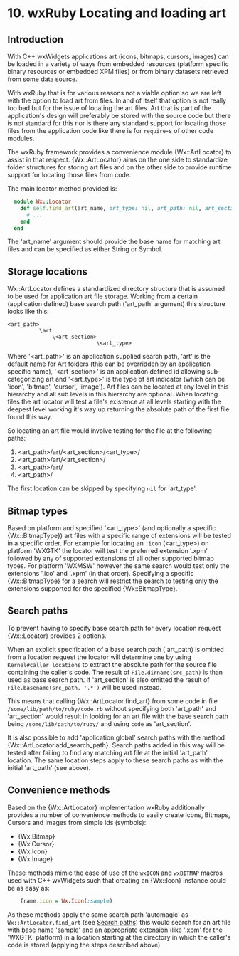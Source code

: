 <!--
# @markup markdown
# @title 10. wxRuby Locating and loading art
-->

# 10. wxRuby Locating and loading art

## Introduction

With C++ wxWidgets applications art (icons, bitmaps, cursors, images) can be loaded in a variety 
of ways from embedded resources (platform specific binary resources or embedded XPM files) or from
binary datasets retrieved from some data source.  

With wxRuby that is for various reasons not a viable option so we are left with the option to
load art from files. In and of itself that option is not really too bad but for the issue of locating 
the art files.
Art that is part of the application's design will preferably be stored with the source code but there
is not standard for this nor is there any standard support for locating those files from the application
code like there is for `require`-s of other code modules.

The wxRuby framework provides a convenience module {Wx::ArtLocator} to assist in that respect.
{Wx::ArtLocator} aims on the one side to standardize folder structures for storing art files and on the
other side to provide runtime support for locating those files from code.

The main locator method provided is:

```ruby
  module Wx::Locator
    def self.find_art(art_name, art_type: nil, art_path: nil, art_section: nil, bmp_type: nil)
      # ...
    end
  end
```

The 'art_name' argument should provide the base name for matching art files and can be specified as either
String or Symbol.

## Storage locations

Wx::ArtLocator defines a standardized directory structure that is assumed to be used for application art
file storage.
Working from a certain (application defined) base search path ('art_path' argument) this structure looks like this:

    <art_path>
              \art
                  \<art_section>
                                \<art_type>

Where '<art_path>' is an application supplied search path, 'art' is the default name for Art folders (this can be overridden by an application specific name),
'<art_section>' is an application defined id allowing sub-categorizing art and '<art_type>' is the type of art indicator 
(which can be 'icon', 'bitmap', 'cursor', 'image').
Art files can be located at any level in this hierarchy and all sub levels in this hierarchy are optional. 
When locating files the art locator will test a file's existence at all levels starting with the
deepest level working it's way up returning the absolute path of the first file found this way.

So locating an art file would involve testing for the file at the following paths:
1. \<art_path>/art/<art_section>/<art_type>/
2. \<art_path>/art/<art_section>/
3. \<art_path>/art/
4. \<art_path>/

The first location can be skipped by specifying `nil` for 'art_type'.

## Bitmap types

Based on platform and specified '<art_type>' (and optionally a specific {Wx::BitmapType}) art files with a specific
range of extensions will be tested in a specific order.
For example for locating an `:icon` (<art_type>) on platform 'WXGTK' the locator will test the preferred extension
'.xpm' followed by any of supported extensions of all other supported bitmap types.
For platform 'WXMSW' however the same search would test only the extensions '.ico' and '.xpm' (in that
order).
Specifying a specific {Wx::BitmapType} for a search will restrict the search to testing only the extensions supported
for the specified {Wx::BitmapType}.

## Search paths

To prevent having to specify base search path for every location request {Wx::Locator} provides 2 options.

When an explicit specification of a base search path ('art_path) is omitted from a location request the locator
will determine one by using `Kernel#caller_locations` to extract the absolute path for the source file containing
the caller's code. The result of `File.dirname(src_path)` is than used as base search path.
If 'art_section' is also omitted the result of `File.basename(src_path, '.*')` will be used instead.

This means that calling {Wx::ArtLocator.find_art} from some code in file `/some/lib/path/to/ruby/code.rb` without 
specifying both 'art_path' and 'art_section' would result in looking for an art file with the base search path
being `/some/lib/path/to/ruby/` and using `code` as 'art_section'.

It is also possible to add 'application global' search paths with the method {Wx::ArtLocator.add_search_path}.
Search paths added in this way will be tested after failing to find any matching art file at the initial 'art_path'
location. The same location steps apply to these search paths as with the initial 'art_path' (see above).

## Convenience methods

Based on the {Wx::ArtLocator} implementation wxRuby additionally provides a number of convenience methods to
easily create Icons, Bitmaps, Cursors and Images from simple ids (symbols):

- {Wx.Bitmap} 
- {Wx.Cursor} 
- {Wx.Icon} 
- {Wx.Image}

These methods mimic the ease of use of the `wxICON` and `wxBITMAP` macros used with C++ wxWidgets such that
creating an {Wx::Icon} instance could be as easy as:

```ruby
    frame.icon = Wx.Icon(:sample)
```

As these methods apply the same search path 'automagic' as `Wx::ArtLocator.find_art` (see [Search paths](#Search-paths))
this would search for an art file with base name 'sample' and an appropriate extension (like '.xpm' for the 'WXGTK' platform)
in a location starting at the directory in which the caller's code is stored (applying the steps described above).
